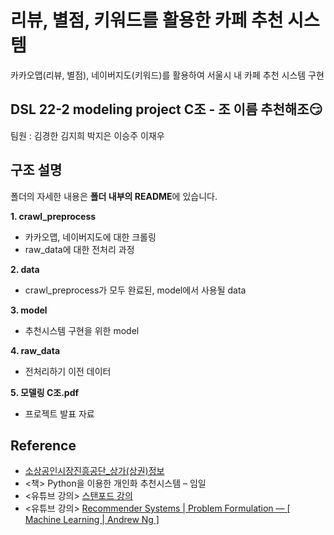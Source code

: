 # 리뷰, 별점, 키워드를 활용한 카페 추천 시스템
카카오맵(리뷰, 별점), 네이버지도(키워드)를 활용하여 서울시 내 카페 추천 시스템 구현
  
  
## DSL 22-2 modeling project C조 - 조 이름 추천해조😏
팀원 : 김경한 김지희 박지은 이승주 이재우  
  
  

## 구조 설명
폴더의 자세한 내용은 **폴더 내부의 README**에 있습니다.  

**1. crawl_preprocess**
- 카카오맵, 네이버지도에 대한 크롤링
- raw_data에 대한 전처리 과정 
 
**2. data**
- crawl_preprocess가 모두 완료된, model에서 사용될 data  

**3. model**
- 추천시스템 구현을 위한 model  

**4. raw_data**
- 전처리하기 이전 데이터

**5. 모델링 C조.pdf**
- 프로젝트 발표 자료

## Reference
- [소상공인시장진흥공단_상가(상권)정보](https://www.data.go.kr/data/15083033/fileData.do)  
- <책> Python을 이용한 개인화 추천시스템 – 임일  
- <유튜브 강의> [스탠포드 강의](https://www.youtube.com/watch?v=1JRrCEgiyHM)  
- <유튜브 강의> [Recommender Systems | Problem Formulation — [ Machine Learning | Andrew Ng ]](https://www.youtube.com/watch?v=giIXNoiqO_U&list=PL-6SiIrhTAi6x4Oq28s7yy94ubLzVXabj)

